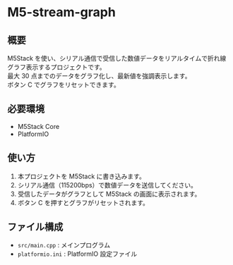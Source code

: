 # M5-stream-graph

## 概要

M5Stack を使い、シリアル通信で受信した数値データをリアルタイムで折れ線グラフ表示するプロジェクトです。  
最大 30 点までのデータをグラフ化し、最新値を強調表示します。  
ボタン C でグラフをリセットできます。

## 必要環境

- M5Stack Core
- PlatformIO

## 使い方

1. 本プロジェクトを M5Stack に書き込みます。
2. シリアル通信（115200bps）で数値データを送信してください。
3. 受信したデータがグラフとして M5Stack の画面に表示されます。
4. ボタン C を押すとグラフがリセットされます。

## ファイル構成

- `src/main.cpp` : メインプログラム
- `platformio.ini` : PlatformIO 設定ファイル
